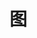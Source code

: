 # 图

<Catalog></Catalog>

<!-- ## 基础

[存储结构和建图](./graph_base.md)

[图的遍历](./graph_traversal.md)

## 拓扑排序



## 最小支撑树



### 题目 -->

